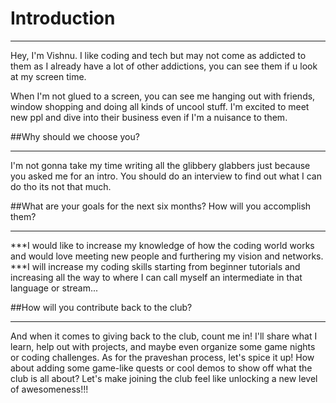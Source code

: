 # Introduction

___

Hey, I'm Vishnu. I like coding and tech but may not come as addicted to them as I already have a lot of other addictions, you can see them if u look at my screen time. 

When I'm not glued to a screen, you can see me hanging out with friends, window shopping and doing all kinds of uncool stuff. I'm excited to meet new ppl and dive into their business even if I'm a nuisance to them.


##Why should we choose you?
___
I'm not gonna take my time writing all the glibbery glabbers just because you asked me for an intro. You should do an interview to find out what I can do tho its not that much. 


##What are your goals for the next six months? How will you accomplish them?
___
***I would like to increase my knowledge of how the coding world works and would love meeting new people and furthering my vision and networks. 
***I will increase my coding skills starting from beginner tutorials and increasing all the way to where I can call myself an intermediate in that language or stream...


##How will you contribute back to the club?
___
And when it comes to giving back to the club, count me in! I'll share what I learn, help out with projects, and maybe even organize some game nights or coding challenges. As for the praveshan process, let's spice it up! How about adding some game-like quests or cool demos to show off what the club is all about? Let's make joining the club feel like unlocking a new level of awesomeness!!!
